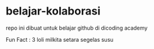 # belajar-kolaborasi
repo ini dibuat untuk belajar github di dicoding academy


Fun Fact : 3 loli milkita setara segelas susu
